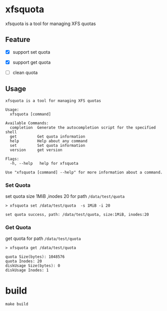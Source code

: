 # xfsquota
xfsquota is a tool for managing XFS quotas

## Feature
- [x] support set quota
- [x] support get quota
- [ ] clean quota 


##  Usage
```shell
xfsquota is a tool for managing XFS quotas

Usage:
  xfsquota [command]

Available Commands:
  completion  Generate the autocompletion script for the specified shell
  get         Get quota information
  help        Help about any command
  set         Set quota information
  version     get version

Flags:
  -h, --help   help for xfsquota

Use "xfsquota [command] --help" for more information about a command.
```

### Set Quota
set quota size 1MiB ,inodes 20 for path `/data/test/quota`
```shell
> xfsquota set /data/test/quota  -s 1MiB -i 20

set quota success, path: /data/test/quota, size:1MiB, inodes:20
```

### Get Quota
get quota for path `/data/test/quota`
```shell
> xfsquota get /data/test/quota

quota Size(bytes): 1048576
quota Inodes: 20
diskUsage Size(bytes): 0
diskUsage Inodes: 1
```

# build
```shell
make build
```
